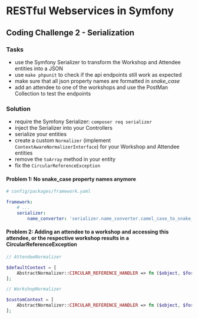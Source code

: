 # RESTful Webservices in Symfony

## Coding Challenge 2 - Serialization

### Tasks

- use the Symfony Serializer to transform the Workshop and Attendee entities into a JSON
- use `make phpunit` to check if the api endpoints still work as expected
- make sure that all json property names are formatted in _snake_case_
- add an attendee to one of the workshops and use the PostMan Collection to test the endpoints

### Solution

- require the Symfony Serializer: `composer req serializer`
- inject the Serializer into your Controllers
- serialize your entities
- create a custom `Normalizer` (implement `ContextAwareNormalizerInterface`) for your Workshop and Attendee entities
- remove the `toArray` method in your entity
- fix the `CircularReferenceException`

#### Problem 1: No snake_case property names anymore

```yaml
# config/packages/framework.yaml

framework:
    # ...
    serializer:
        name_converter: 'serializer.name_converter.camel_case_to_snake_case'
```

#### Problem 2: Adding an attendee to a workshop and accessing this attendee, or the respective workshop results in a CircularReferenceException

```php
// AttendeeNormalizer

$defaultContext = [
    AbstractNormalizer::CIRCULAR_REFERENCE_HANDLER => fn ($object, $format, $context) => $object->getFirstname().' '.$object->getLastname(),
];
```

```php
// WorkshopNormalizer

$customContext = [
    AbstractNormalizer::CIRCULAR_REFERENCE_HANDLER => fn ($object, $format, $context) =>  $object->getTitle(),
];
```
